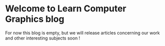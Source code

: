 Welcome to Learn Computer Graphics blog
============================

For now this blog is empty, but we will release articles concerning our work and other interesting subjects soon !
